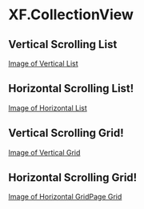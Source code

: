 # XF.CollectionView

## Vertical Scrolling List
[Image of Vertical List](https://1.bp.blogspot.com/-Yh6qCW_lH8w/XTCso_7GKMI/AAAAAAAAIbc/1HGNz-vaXH8rFfbMd8YJWwY_L4GNwdC3ACEwYBhgL/s1600/VerticalListPage.gif)

## Horizontal Scrolling List!
[Image of Horizontal List](https://1.bp.blogspot.com/-1co2EnCCe2k/XTCwWdJnzrI/AAAAAAAAIbw/ha-fCjF1nc8hzw4cLtMLi_Z8a6O6vximgCLcBGAs/s1600/HorizontalListPage.gif)

## Vertical Scrolling Grid!
[Image of Vertical Grid](https://1.bp.blogspot.com/-qGyVsh6LAYo/XTCzDnfXc7I/AAAAAAAAIcA/nWqtOOiESXwsnPctCovgxuhernNU60mJgCLcBGAs/s1600/VerticalGridPage.gif)

## Horizontal Scrolling Grid!
[Image of Horizontal GridPage Grid](https://1.bp.blogspot.com/-SMl0MH_6eok/XTCzEaqTbLI/AAAAAAAAIcM/QX0NmWSVydkhQ6CBVZe2-nKZqqNeZEilgCEwYBhgL/s1600/HorizontalGridPage.gif)
